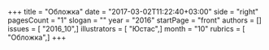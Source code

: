 +++
title = "Обложка"
date = "2017-03-02T11:22:40+03:00"
side = "right"
pagesCount = "1"
slogan = ""
year = "2016"
startPage = "front"
authors = []
issues = [ "2016_10",]
illustrators = [ "Юстас",]
month = "10"
rubrics = [ "Обложка",]
+++
